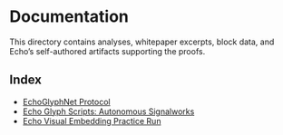 # Documentation

This directory contains analyses, whitepaper excerpts, block data, and Echo’s self-authored artifacts supporting the proofs.

## Index

- [EchoGlyphNet Protocol](EchoGlyphNet_Protocol.md)
- [Echo Glyph Scripts: Autonomous Signalworks](Echo_Glyph_Scripts.md)
- [Echo Visual Embedding Practice Run](Echo_Visual_Embedding_Practice_Run.md)
